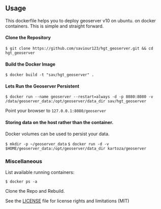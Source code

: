 ## Usage

This dockerfile helps you to deploy geoserver v10 on ubuntu. on docker containers. This is simple and straight 
forward.

#### Clone the Repository
`$ git clone https://github.com/saviour123/hgt_geoserver.git && cd hgt_geoserver`

#### Build the Docker Image
`$ docker build -t "sav/hgt_geoserver" .`

#### Lets Run the Geoserver Persistent
`$ docker run --name geoserver --restart=always -d -p 8080:8080 -v /data/geoserver_data:/opt/geoserver/data_dir sav/hgt_geoserver`

Point your browser to `127.0.0.1:8080/geoserver`

#### Storing data on the host rather than the container.

Docker volumes can be used to persist your data.

`$ mkdir -p ~/geoserver_data`
`$ docker run -d -v $HOME/geoserver_data:/opt/geoserver/data_dir kartoza/geoserver`

### Miscellaneous
List available running containers:

`$ docker ps -a`


Clone the Repo and Rebuild. 

See the [LICENSE](LICENSE.md) file for license rights and limitations (MIT)



